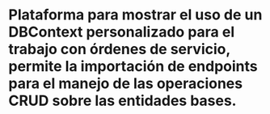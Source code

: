 # Plataforma para mostrar el uso de un DBContext personalizado para el trabajo con órdenes de servicio, permite la importación de endpoints para el manejo de las operaciones CRUD sobre las entidades bases.
